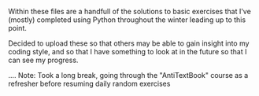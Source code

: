 Within these files are a handfull of the solutions to basic 
exercises that I've  (mostly) completed using Python 
throughout the winter leading up to this point. 

Decided to upload these so that others may be able to gain insight 
into my coding style, and so that I have something to look at in the 
future so that I can see my progress.

....
Note: 
Took a long break, going through the "AntiTextBook" course as a refresher before resuming daily random exercises
